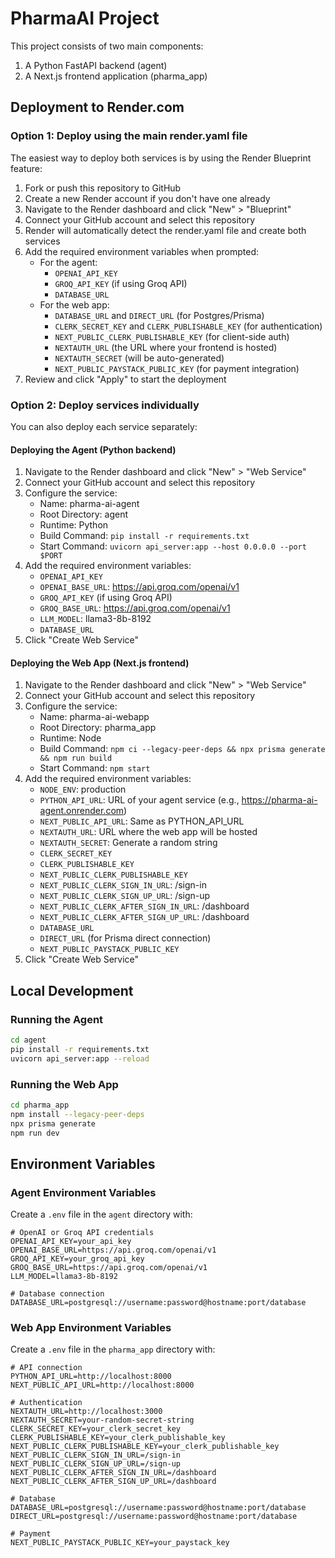# PharmaAI Project

This project consists of two main components:
1. A Python FastAPI backend (agent)
2. A Next.js frontend application (pharma_app)

## Deployment to Render.com

### Option 1: Deploy using the main render.yaml file

The easiest way to deploy both services is by using the Render Blueprint feature:

1. Fork or push this repository to GitHub
2. Create a new Render account if you don't have one already
3. Navigate to the Render dashboard and click "New" > "Blueprint"
4. Connect your GitHub account and select this repository
5. Render will automatically detect the render.yaml file and create both services
6. Add the required environment variables when prompted:
   - For the agent:
     - `OPENAI_API_KEY` 
     - `GROQ_API_KEY` (if using Groq API)
     - `DATABASE_URL`
   - For the web app:
     - `DATABASE_URL` and `DIRECT_URL` (for Postgres/Prisma)
     - `CLERK_SECRET_KEY` and `CLERK_PUBLISHABLE_KEY` (for authentication)
     - `NEXT_PUBLIC_CLERK_PUBLISHABLE_KEY` (for client-side auth)
     - `NEXTAUTH_URL` (the URL where your frontend is hosted)
     - `NEXTAUTH_SECRET` (will be auto-generated)
     - `NEXT_PUBLIC_PAYSTACK_PUBLIC_KEY` (for payment integration)
7. Review and click "Apply" to start the deployment

### Option 2: Deploy services individually

You can also deploy each service separately:

#### Deploying the Agent (Python backend)

1. Navigate to the Render dashboard and click "New" > "Web Service"
2. Connect your GitHub account and select this repository
3. Configure the service:
   - Name: pharma-ai-agent
   - Root Directory: agent
   - Runtime: Python
   - Build Command: `pip install -r requirements.txt`
   - Start Command: `uvicorn api_server:app --host 0.0.0.0 --port $PORT`
4. Add the required environment variables:
   - `OPENAI_API_KEY`
   - `OPENAI_BASE_URL`: https://api.groq.com/openai/v1
   - `GROQ_API_KEY` (if using Groq API)
   - `GROQ_BASE_URL`: https://api.groq.com/openai/v1
   - `LLM_MODEL`: llama3-8b-8192
   - `DATABASE_URL`
5. Click "Create Web Service"

#### Deploying the Web App (Next.js frontend)

1. Navigate to the Render dashboard and click "New" > "Web Service"
2. Connect your GitHub account and select this repository
3. Configure the service:
   - Name: pharma-ai-webapp
   - Root Directory: pharma_app
   - Runtime: Node
   - Build Command: `npm ci --legacy-peer-deps && npx prisma generate && npm run build`
   - Start Command: `npm start`
4. Add the required environment variables:
   - `NODE_ENV`: production
   - `PYTHON_API_URL`: URL of your agent service (e.g., https://pharma-ai-agent.onrender.com)
   - `NEXT_PUBLIC_API_URL`: Same as PYTHON_API_URL
   - `NEXTAUTH_URL`: URL where the web app will be hosted
   - `NEXTAUTH_SECRET`: Generate a random string
   - `CLERK_SECRET_KEY`
   - `CLERK_PUBLISHABLE_KEY`
   - `NEXT_PUBLIC_CLERK_PUBLISHABLE_KEY`
   - `NEXT_PUBLIC_CLERK_SIGN_IN_URL`: /sign-in
   - `NEXT_PUBLIC_CLERK_SIGN_UP_URL`: /sign-up
   - `NEXT_PUBLIC_CLERK_AFTER_SIGN_IN_URL`: /dashboard
   - `NEXT_PUBLIC_CLERK_AFTER_SIGN_UP_URL`: /dashboard
   - `DATABASE_URL`
   - `DIRECT_URL` (for Prisma direct connection)
   - `NEXT_PUBLIC_PAYSTACK_PUBLIC_KEY`
5. Click "Create Web Service"

## Local Development

### Running the Agent

```bash
cd agent
pip install -r requirements.txt
uvicorn api_server:app --reload
```

### Running the Web App

```bash
cd pharma_app
npm install --legacy-peer-deps
npx prisma generate
npm run dev
```

## Environment Variables

### Agent Environment Variables

Create a `.env` file in the `agent` directory with:

```
# OpenAI or Groq API credentials
OPENAI_API_KEY=your_api_key
OPENAI_BASE_URL=https://api.groq.com/openai/v1
GROQ_API_KEY=your_groq_api_key
GROQ_BASE_URL=https://api.groq.com/openai/v1
LLM_MODEL=llama3-8b-8192

# Database connection
DATABASE_URL=postgresql://username:password@hostname:port/database
```

### Web App Environment Variables

Create a `.env` file in the `pharma_app` directory with:

```
# API connection
PYTHON_API_URL=http://localhost:8000
NEXT_PUBLIC_API_URL=http://localhost:8000

# Authentication
NEXTAUTH_URL=http://localhost:3000
NEXTAUTH_SECRET=your-random-secret-string
CLERK_SECRET_KEY=your_clerk_secret_key
CLERK_PUBLISHABLE_KEY=your_clerk_publishable_key
NEXT_PUBLIC_CLERK_PUBLISHABLE_KEY=your_clerk_publishable_key
NEXT_PUBLIC_CLERK_SIGN_IN_URL=/sign-in
NEXT_PUBLIC_CLERK_SIGN_UP_URL=/sign-up
NEXT_PUBLIC_CLERK_AFTER_SIGN_IN_URL=/dashboard
NEXT_PUBLIC_CLERK_AFTER_SIGN_UP_URL=/dashboard

# Database
DATABASE_URL=postgresql://username:password@hostname:port/database
DIRECT_URL=postgresql://username:password@hostname:port/database

# Payment
NEXT_PUBLIC_PAYSTACK_PUBLIC_KEY=your_paystack_key
``` 